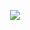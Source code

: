 <p align="center">
  <img src="https://github-readme-stats.vercel.app/api?username=starlkyt&show_icons=true&count_private=true&include_all_commits=true&hide_border=false"/>
</p>
